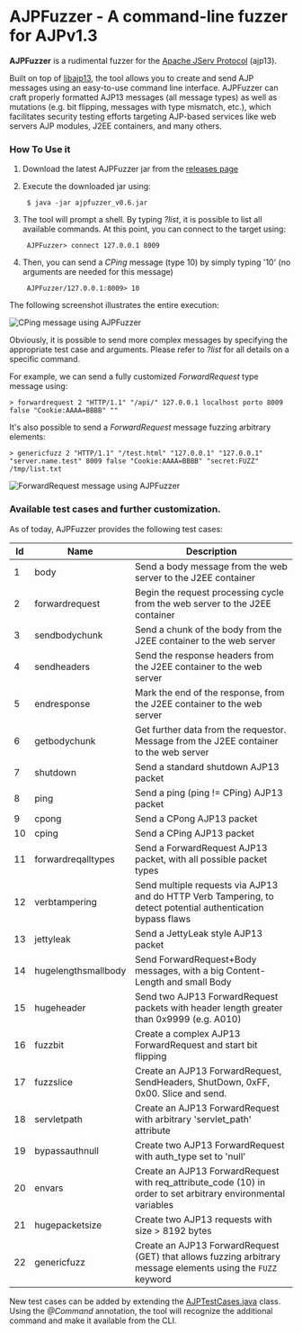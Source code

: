 # AJPFuzzer - A command-line fuzzer for AJPv1.3

**AJPFuzzer** is a rudimental fuzzer for the [Apache JServ Protocol](https://tomcat.apache.org/connectors-doc/ajp/ajpv13a.html) (ajp13). 

Built on top of [libajp13](https://github.com/doyensec/libajp13), the tool allows you to create and send AJP messages using an easy-to-use command line interface. AJPFuzzer can craft properly formatted AJP13 messages (all message types) as well as mutations (e.g. bit flipping, messages with type mismatch, etc.), which facilitates security testing efforts targeting AJP-based services like web servers AJP modules, J2EE containers, and many others.
### How To Use it

1. Download the latest AJPFuzzer jar from the [releases page](https://github.com/doyensec/ajpfuzzer/releases)
2. Execute the downloaded jar using:

        $ java -jar ajpfuzzer_v0.6.jar

3. The tool will prompt a shell. By typing *?list*, it is possible to list all available commands. At this point, you can connect to the target using:

        AJPFuzzer> connect 127.0.0.1 8009

4. Then, you can send a *CPing* message (type 10) by simply typing '10' (no arguments are needed for this message)

        AJPFuzzer/127.0.0.1:8009> 10

The following screenshot illustrates the entire execution:

![CPing message using AJPFuzzer](http://i.imgur.com/22lHxX3.png)

Obviously, it is possible to send more complex messages by specifying the appropriate test case and arguments. Please refer to *?list <command>* for all details on a specific command.

For example, we can send a fully customized *ForwardRequest* type message using:

```
> forwardrequest 2 "HTTP/1.1" "/api/" 127.0.0.1 localhost porto 8009 false "Cookie:AAAA=BBBB" ""
```

It's also possible to send a *ForwardRequest* message fuzzing arbitrary elements:

```
> genericfuzz 2 "HTTP/1.1" "/test.html" "127.0.0.1" "127.0.0.1" "server.name.test" 8009 false "Cookie:AAAA=BBBB" "secret:FUZZ" /tmp/list.txt
```

![ForwardRequest message using AJPFuzzer](http://i.imgur.com/5j5JYre.png)

### Available test cases and further customization.

As of today, AJPFuzzer provides the following test cases:

Id | Name                | Description
--- |---------------------| ---
1 | body                | Send a body message from the web server to the J2EE container
2 | forwardrequest      | Begin the request processing cycle from the web server to the J2EE container
3 | sendbodychunk       | Send a chunk of the body from the J2EE container to the web server
4 | sendheaders         | Send the response headers from the J2EE container to the web server
5 | endresponse         | Mark the end of the response, from the J2EE container to the web server
6 | getbodychunk        | Get further data from the requestor. Message from the J2EE container to the web server
7 | shutdown            | Send a standard shutdown AJP13 packet
8 | ping                | Send a ping (ping != CPing) AJP13 packet
9 | cpong               | Send a CPong AJP13 packet
10 | cping               | Send a CPing AJP13 packet
11 | forwardreqalltypes  | Send a ForwardRequest AJP13 packet, with all possible packet types
12 | verbtampering       | Send multiple requests via AJP13 and do HTTP Verb Tampering, to detect potential authentication bypass flaws
13 | jettyleak           | Send a JettyLeak style AJP13 packet
14 | hugelengthsmallbody | Send ForwardRequest+Body messages, with a big Content-Length and small Body
15 | hugeheader          | Send two AJP13 ForwardRequest packets with header length greater than 0x9999 (e.g. A010)
16 | fuzzbit             | Create a complex AJP13 ForwardRequest and start bit flipping
17 | fuzzslice           | Create an AJP13 ForwardRequest, SendHeaders, ShutDown, 0xFF, 0x00. Slice and send.
18 | servletpath         | Create an AJP13 ForwardRequest with arbitrary 'servlet_path' attribute
19 | bypassauthnull      | Create two AJP13 ForwardRequest with auth_type set to 'null'
20 | envars              | Create an AJP13 ForwardRequest with req_attribute_code (10) in order to set arbitrary environmental variables
21 | hugepacketsize      | Create two AJP13 requests with size > 8192 bytes
22 | genericfuzz             | Create an AJP13 ForwardRequest (GET) that allows fuzzing arbitrary message elements using the `FUZZ` keyword

New test cases can be added by extending the [AJPTestCases.java](https://github.com/doyensec/ajpfuzzer/blob/master/src/com/doyensec/ajpfuzzer/AJPTestCases.java) class. Using the *@Command* annotation, the tool will recognize the additional command and make it available from the CLI.  
